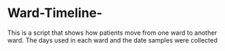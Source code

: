 # Ward-Timeline-
This is a script that shows how patients move from one ward to another ward. The days used in each ward and the date samples were collected
